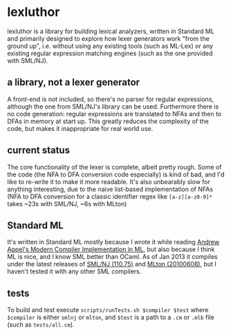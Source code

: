 # lexluthor

lexluthor is a library for building lexical analyzers, written in
Standard ML and primarily designed to explore how lexer generators
work "from the ground up", i.e. without using any existing tools (such
as ML-Lex) or any existing regular expression matching engines (such
as the one provided with SML/NJ).

## a library, not a lexer generator

A front-end is not included, so there's no parser for regular
expressions, although the one from SML/NJ's library can be
used. Furthermore there is no code generation: regular expressions are
translated to NFAs and then to DFAs in memory at start up. This
greatly reduces the complexity of the code, but makes it inappropriate
for real world use.

## current status

The core functionality of the lexer is complete, albeit pretty
rough. Some of the code (the NFA to DFA conversion code especially) is
kind of bad, and I'd like to re-write it to make it more
readable. It's also unbearably slow for anything interesting, due to
the naive list-based implementation of NFAs (NFA to DFA conversion for
a classic identifier regex like `[a-z][a-z0-9]*` takes ~23s with
SML/NJ, ~6s with MLton)

## Standard ML

It's written in Standard ML mostly because I wrote it while reading
[Andrew Appel's Modern Compiler Implementation in ML][0], but also
because I think ML is nice, and I know SML better than OCaml. As of
Jan 2013 it compiles under the latest releases of [SML/NJ \(110.75\)][1]
and [MLton \(20100608\)][2], but I haven't tested it with any other SML
compilers.

## tests

To build and test execute `scripts/runTests.sh $compiler $test` where
`$compiler` is either `smlnj` or `mlton`, and `$test` is a path to a
`.cm` or `.mlb` file (such as `tests/all.cm`).

[0]: http://www.cs.princeton.edu/~appel/modern/ml/ "Modern Compiler Implementation in ML"
[1]: http://www.smlnj.org/dist/working/110.75/index.html "latest SML/NJ"
[2]: http://mlton.org/Release20100608 "latest MLton"
